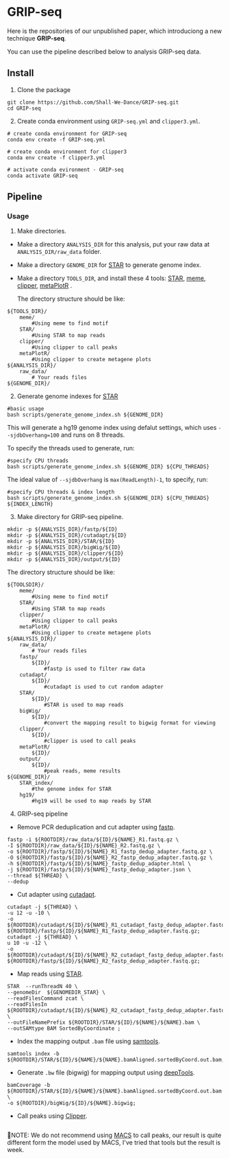 # GRIP-seq

Here is the repositories of our unpublished paper, which introduciong a new technique **GRIP-seq**.

You can use the pipeline described below to analysis GRIP-seq data.

## Install

1. Clone the package
```
git clone https://github.com/Shall-We-Dance/GRIP-seq.git
cd GRIP-seq
```

2. Create conda environment using `GRIP-seq.yml` and `clipper3.yml`.
```
# create conda environment for GRIP-seq
conda env create -f GRIP-seq.yml

# create conda environment for clipper3
conda env create -f clipper3.yml

# activate conda evironment - GRIP-seq
conda activate GRIP-seq
```
## Pipeline

### Usage

1.  Make directories.

+ Make a directory `ANALYSIS_DIR` for this analysis, put your raw data at `ANALYSIS_DIR/raw_data` folder. 

+ Make a directory `GENOME_DIR` for [STAR](https://github.com/alexdobin/STAR) to generate genome index. 

+ Make a directory `TOOLS_DIR`, and install these 4 tools: [STAR](https://github.com/alexdobin/STAR), [meme](https://meme-suite.org/meme/doc/download.html), [clipper](https://github.com/YeoLab/clipper), [metaPlotR](https://github.com/olarerin/metaPlotR) . 

  The directory structure should be like:
  
```
${TOOLS_DIR}/
    meme/
        #Using meme to find motif
    STAR/
        #Using STAR to map reads
    clipper/
        #Using clipper to call peaks
    metaPlotR/
        #Using clipper to create metagene plots
${ANALYSIS_DIR}/
    raw_data/
        # Your reads files
${GENOME_DIR}/

```

2.  Generate genome indexes for [STAR](https://github.com/alexdobin/STAR)

  ```
  #basic usage
  bash scripts/generate_genome_index.sh ${GENOME_DIR}
  ```
  This will generate a hg19 genome index using defalut settings, which uses `--sjdbOverhang=100` and runs on 8 threads.
  
  To specify the threads used to generate, run:
  
  ```
  #specify CPU threads
  bash scripts/generate_genome_index.sh ${GENOME_DIR} ${CPU_THREADS}
  ```
  
  The ideal value of `--sjdbOverhang` is `max(ReadLength)-1`, to specify, run:
  
  ```
  #specify CPU threads & index length
  bash scripts/generate_genome_index.sh ${GENOME_DIR} ${CPU_THREADS} ${INDEX_LENGTH}
  ```

3.  Make directory for GRIP-seq pipeline.
  
```
mkdir -p ${ANALYSIS_DIR}/fastp/${ID}
mkdir -p ${ANALYSIS_DIR}/cutadapt/${ID}
mkdir -p ${ANALYSIS_DIR}/STAR/${ID}
mkdir -p ${ANALYSIS_DIR}/bigWig/${ID}
mkdir -p ${ANALYSIS_DIR}/clipper/${ID}
mkdir -p ${ANALYSIS_DIR}/output/${ID}
```
  
  The directory structure should be like: 
  
  
  
  
  
```
${TOOLSDIR}/
    meme/
        #Using meme to find motif
    STAR/
        #Using STAR to map reads
    clipper/
        #Using clipper to call peaks
    metaPlotR/
        #Using clipper to create metagene plots
${ANALYSIS_DIR}/
    raw_data/
        # Your reads files
    fastp/
        ${ID}/
            #fastp is used to filter raw data
    cutadapt/
        ${ID}/
            #cutadapt is used to cut random adapter
    STAR/
        ${ID}/
            #STAR is used to map reads
    bigWig/
        ${ID}/
            #convert the mapping result to bigwig format for viewing
    clipper/
        ${ID}/
            #clipper is used to call peaks
    metaPlotR/
        ${ID}/
    output/
        ${ID}/
            #peak reads, meme results
${GENOME_DIR}/
    STAR_index/
        #the genome index for STAR
    hg19/
        #hg19 will be used to map reads by STAR

```

4.  GRIP-seq pipeline

+ Remove PCR deduplication and cut adapter using [fastp](https://github.com/OpenGene/fastp).

```
fastp -i ${ROOTDIR}/raw_data/${ID}/${NAME}_R1.fastq.gz \
-I ${ROOTDIR}/raw_data/${ID}/${NAME}_R2.fastq.gz \
-o ${ROOTDIR}/fastp/${ID}/${NAME}_R1_fastp_dedup_adapter.fastq.gz \
-O ${ROOTDIR}/fastp/${ID}/${NAME}_R2_fastp_dedup_adapter.fastq.gz \
-h ${ROOTDIR}/fastp/${ID}/${NAME}_fastp_dedup_adapter.html \
-j ${ROOTDIR}/fastp/${ID}/${NAME}_fastp_dedup_adapter.json \
--thread ${THREAD} \
--dedup
```

+ Cut adapter using [cutadapt](https://github.com/marcelm/cutadapt).

```
cutadapt -j ${THREAD} \
-u 12 -u -10 \
-o ${ROOTDIR}/cutadapt/${ID}/${NAME}_R1_cutadapt_fastp_dedup_adapter.fastq.gz ${ROOTDIR}/fastp/${ID}/${NAME}_R1_fastp_dedup_adapter.fastq.gz;
cutadapt -j ${THREAD} \
u 10 -u -12 \
-o ${ROOTDIR}/cutadapt/${ID}/${NAME}_R2_cutadapt_fastp_dedup_adapter.fastq.gz ${ROOTDIR}/fastp/${ID}/${NAME}_R2_fastp_dedup_adapter.fastq.gz;
```

+ Map reads using [STAR](https://github.com/alexdobin/STAR).

```
STAR  --runThreadN 40 \
--genomeDir  ${GENOMEDIR_STAR} \
--readFilesCommand zcat \
--readFilesIn  ${ROOTDIR}/cutadapt/${ID}/${NAME}_R2_cutadapt_fastp_dedup_adapter.fastq.gz \
--outFileNamePrefix ${ROOTDIR}/STAR/${ID}/${NAME}/${NAME}.bam \
--outSAMtype BAM SortedByCoordinate ;
```

+ Index the mapping output `.bam` file using [samtools](https://www.htslib.org).

```
samtools index -b ${ROOTDIR}/STAR/${ID}/${NAME}/${NAME}.bamAligned.sortedByCoord.out.bam;
```

+ Generate `.bw` file (bigwig) for mapping output using [deepTools](https://github.com/deeptools/deepTools).

```
bamCoverage -b ${ROOTDIR}/STAR/${ID}/${NAME}/${NAME}.bamAligned.sortedByCoord.out.bam \
-o ${ROOTDIR}/bigWig/${ID}/${NAME}.bigwig;
```

+ Call peaks using [Clipper](https://github.com/YeoLab/clipper).

```

```
  
  📒NOTE: We do not recommend using [MACS](https://github.com/macs3-project/MACS) to call peaks, our result is quite different form the model used by MACS, I've tried that tools but the result is week.

